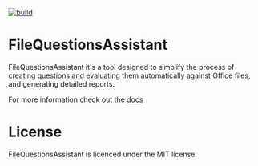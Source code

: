 [![build](https://github.com/DanieleErcole/FileQuestionsAssistant/actions/workflows/build.yml/badge.svg)](https://github.com/DanieleErcole/FileQuestionsAssistant/actions/workflows/build.yml)
# FileQuestionsAssistant
FileQuestionsAssistant it's a tool designed to simplify the process of creating questions and evaluating them automatically against Office files, and generating detailed reports.

For more information check out the [docs](https://github.com/DanieleErcole/FileQuestionsAssistant/wiki)

# License
FileQuestionsAssistant is licenced under the MIT license.
